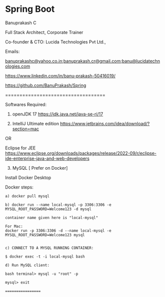 # Spring Boot

Banuprakash C

Full Stack Architect, Corporate Trainer

Co-founder & CTO: Lucida Technologies Pvt Ltd., 

Emails:

banuprakashc@yahoo.co.in;banuprakash.cr@gmail.com;banu@lucidatechnologies.com

https://www.linkedin.com/in/banu-prakash-50416019/

https://github.com/BanuPrakash/Spring

===================================

Softwares Required:
1)  openJDK 17
https://jdk.java.net/java-se-ri/17

2) IntelliJ Ultimate edition 
https://www.jetbrains.com/idea/download/?section=mac

OR

Eclipse for JEE  
	https://www.eclipse.org/downloads/packages/release/2022-09/r/eclipse-ide-enterprise-java-and-web-developers

3) MySQL  [ Prefer on Docker]

Install Docker Desktop

Docker steps:

```
a) docker pull mysql

b) docker run --name local-mysql –p 3306:3306 -e MYSQL_ROOT_PASSWORD=Welcome123 -d mysql

container name given here is "local-mysql"

For Mac:
docker run -p 3306:3306 -d --name local-mysql -e MYSQL_ROOT_PASSWORD=Welcome123 mysql


c) CONNECT TO A MYSQL RUNNING CONTAINER:

$ docker exec -t -i local-mysql bash

d) Run MySQL client:

bash terminal> mysql -u "root" -p

mysql> exit

================

